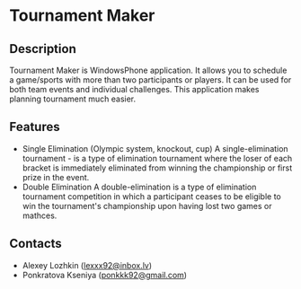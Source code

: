 Tournament Maker
===============

## Description

Tournament Maker is WindowsPhone application. It allows you to schedule a game/sports with more than two participants or players. It can be used for both team events and individual challenges. This application makes planning tournament much easier.

## Features

- Single Elimination (Olympic system, knockout, cup)
A single-elimination tournament - is a type of elimination tournament where the loser of each bracket is immediately eliminated from winning the championship or first prize in the event.
- Double Elimination
A double-elimination is a type of elimination tournament competition in which a participant ceases to be eligible to win the tournament's championship upon having lost two games or mathces.

## Contacts
- Alexey Lozhkin	(lexxx92@inbox.lv)
- Ponkratova Kseniya	(ponkkk92@gmail.com)